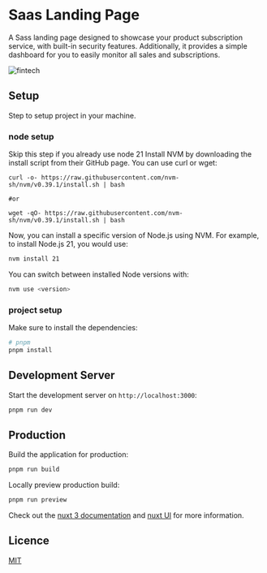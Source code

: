# Saas Landing Page

A Sass landing page designed to showcase your product subscription service, with built-in security features. Additionally, it provides a simple dashboard for you to easily monitor all sales and subscriptions.

![fintech](https://i.imgur.com/dXriMYn.png)

## Setup

Step to setup project in your machine.

### node setup

Skip this step if you already use node 21
Install NVM by downloading the install script from their GitHub page. You can use curl or wget:

```
curl -o- https://raw.githubusercontent.com/nvm-sh/nvm/v0.39.1/install.sh | bash

#or 

wget -qO- https://raw.githubusercontent.com/nvm-sh/nvm/v0.39.1/install.sh | bash
```

Now, you can install a specific version of Node.js using NVM. For example, to install Node.js 21, you would use:

```bash
nvm install 21
```

You can switch between installed Node versions with:

```bash
nvm use <version>
```

### project setup

Make sure to install the dependencies:

```bash
# pnpm
pnpm install
```

## Development Server

Start the development server on `http://localhost:3000`:

```bash
pnpm run dev
```

## Production

Build the application for production:

```bash
pnpm run build
```

Locally preview production build:

```bash
pnpm run preview
```

Check out the [nuxt 3 documentation](https://nuxt.com/docs) and [nuxt UI](https://ui.nuxt.com/getting-started/) for more information.

## Licence

[MIT](./LICENSE)
